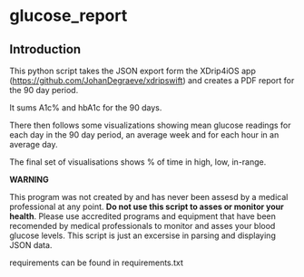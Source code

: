 # glucose_report

## **Introduction**

This python script takes the JSON export form the XDrip4iOS app (https://github.com/JohanDegraeve/xdripswift) and creates a PDF report for the 90 day period. 

It sums A1c% and hbA1c for the 90 days. 

There then follows some visualizations showing mean glucose readings for each day in the 90 day period, an average week and for each hour in an average day. 

The final set of visualisations shows % of time in high, low, in-range. 

**WARNING** 

This program was not created by and has never been assesd by a medical professional at any point. **Do not use this script to asses or monitor your health**. Please use accredited programs and equipment that have been recomended by medical professionals to monitor and asses your blood glucose levels. This script is just an excersise in parsing and displaying JSON data. 
 

requirements can be found in requirements.txt
